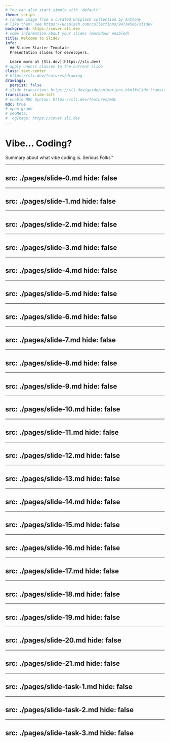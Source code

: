 ```yaml
---
# You can also start simply with 'default'
theme: seriph
# random image from a curated Unsplash collection by Anthony
# like them? see https://unsplash.com/collections/94734566/slidev
background: https://cover.sli.dev
# some information about your slides (markdown enabled)
title: Welcome to Slidev
info: |
  ## Slidev Starter Template
  Presentation slides for developers.

  Learn more at [Sli.dev](https://sli.dev)
# apply unocss classes to the current slide
class: text-center
# https://sli.dev/features/drawing
drawings:
  persist: false
# slide transition: https://sli.dev/guide/animations.html#slide-transitions
transition: slide-left
# enable MDC Syntax: https://sli.dev/features/mdc
mdc: true
# open graph
# seoMeta:
#  ogImage: https://cover.sli.dev
---
```


# Vibe... Coding?

Summary about what vibe coding is. Serious Folks™


---
src: ./pages/slide-0.md
hide: false
---

---
src: ./pages/slide-1.md
hide: false
---

---
src: ./pages/slide-2.md
hide: false
---

---
src: ./pages/slide-3.md
hide: false
---

---
src: ./pages/slide-4.md
hide: false
---

---
src: ./pages/slide-5.md
hide: false
---

---
src: ./pages/slide-6.md
hide: false
---

---
src: ./pages/slide-7.md
hide: false
---

---
src: ./pages/slide-8.md
hide: false
---


---
src: ./pages/slide-9.md
hide: false
---

---
src: ./pages/slide-10.md
hide: false
---

---
src: ./pages/slide-11.md
hide: false
---

---
src: ./pages/slide-12.md
hide: false
---

---
src: ./pages/slide-13.md
hide: false
---

---
src: ./pages/slide-14.md
hide: false
---

---
src: ./pages/slide-15.md
hide: false
---

---
src: ./pages/slide-16.md
hide: false
---


---
src: ./pages/slide-17.md
hide: false
---

---
src: ./pages/slide-18.md
hide: false
---

---
src: ./pages/slide-19.md
hide: false
---

---
src: ./pages/slide-20.md
hide: false
---


---
src: ./pages/slide-21.md
hide: false
---

---
src: ./pages/slide-task-1.md
hide: false
---

---
src: ./pages/slide-task-2.md
hide: false
---

---
src: ./pages/slide-task-3.md
hide: false
---
